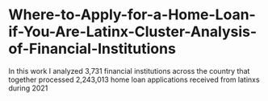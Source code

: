 # Where-to-Apply-for-a-Home-Loan-if-You-Are-Latinx-Cluster-Analysis-of-Financial-Institutions
In this work I analyzed 3,731 financial institutions across the country that together processed 2,243,013 home loan applications received from latinxs during 2021
